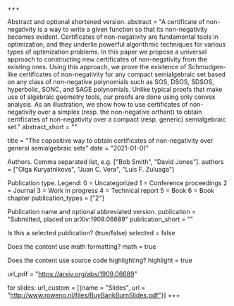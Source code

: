 +++

Abstract and optional shortened version.
abstract = "A certificate of non-negativity is a way to write a given function so that its non-negativity becomes evident. Certificates of non-negativity are fundamental tools in optimization, and they underlie powerful algorithmic techniques for various types of optimization problems. In this paper we propose a universal approach to constructing new certificates of non-negativity from the existing ones. Using this approach, we prove the existence of Schmudgen-like certificates of non-negativity for any compact semialgebraic set based on any class of non-negative polynomials such as SOS, DSOS, SDSOS, hyperbolic, SONC, and SAGE polynomials. Unlike typical proofs that make use of algebraic geometry tools, our proofs are done using only convex analysis. As an illustration, we show how to use certificates of non-negativity over a simplex (resp. the non-negative orthant) to obtain certificates of non-negativity over a compact (resp. generic) semialgebraic set." abstract_short = ""

title = "The copositive way to obtain certificates of non-negativity over general semialgebraic sets" date = "2021-01-01"

Authors. Comma separated list, e.g. ["Bob Smith", "David Jones"].
authors = ["Olga Kuryatnikova", "Juan C. Vera", "Luis F. Zuluaga"]

Publication type.
Legend:
0 = Uncategorized
1 = Conference proceedings
2 = Journal
3 = Work in progress
4 = Technical report
5 = Book
6 = Book chapter
publication_types = ["2"]

Publication name and optional abbreviated version.
publication = "Submitted, placed on arXiv:1909.06689" publication_short = ""

Is this a selected publication? (true/false)
selected = false

Does the content use math formatting?
math = true

Does the content use source code highlighting?
highlight = true

url_pdf = "https://arxiv.org/abs/1909.06689"

for slides: url_custom = [{name = "Slides", url = "http://www.roweno.nl/files/BuyBankBurnSlides.pdf"}]
+++
